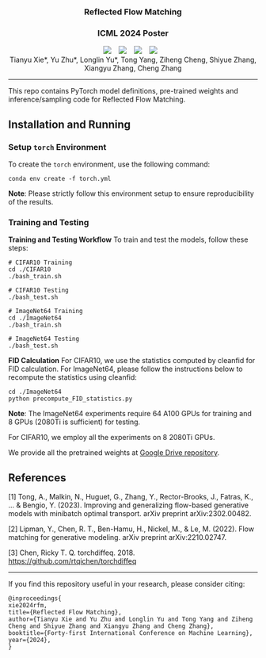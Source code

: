### <div align="center"> Reflected Flow Matching <div> 
### <div align="center"> ICML 2024 Poster <div> 

<div align="center">
  <a href="https://github.com/PixArt-alpha/PixArt-sigma/](https://github.com/tyuxie/RFM)"><img src="https://img.shields.io/static/v1?label=RFM Code&message=Github&color=blue&logo=github-pages"></a> &ensp;
  <a href="https://arxiv.org/abs/2405.16577"><img src="https://img.shields.io/static/v1?label=Paper&message=Arxiv&color=red&logo=arxiv"></a> &ensp;
  <a href="https://openreview.net/forum?id=Sf5KYznS2G"><img src="https://img.shields.io/static/v1?label=Paper&message=Openreview&color=red&logo=arxiv"></a> &ensp;
  <img src="https://img.shields.io/badge/License-MIT-yellow.svg"></a> &ensp;
</div>

<div align="center">
Tianyu Xie*, Yu Zhu*, Longlin Yu*, Tong Yang, Ziheng Cheng, Shiyue Zhang, Xiangyu Zhang, Cheng Zhang
</div>

---

This repo contains PyTorch model definitions, pre-trained weights and inference/sampling code for Reflected Flow Matching.


## Installation and Running

### Setup `torch` Environment

To create the `torch` environment, use the following command:

```
conda env create -f torch.yml
```

**Note**: Please strictly follow this environment setup to ensure reproducibility of the results.

### Training and Testing
**Training and Testing Workflow**
To train and test the models, follow these steps:

```
# CIFAR10 Training
cd ./CIFAR10
./bash_train.sh

# CIFAR10 Testing
./bash_test.sh

# ImageNet64 Training
cd ./ImageNet64
./bash_train.sh

# ImageNet64 Testing
./bash_test.sh
```

**FID Calculation**
For CIFAR10, we use the statistics computed by cleanfid for FID calculation.
For ImageNet64, please follow the instructions below to recompute the statistics using cleanfid:
```
cd ./ImageNet64
python precompute_FID_statistics.py
```

**Note**: The ImageNet64 experiments require 64 A100 GPUs for training and 8 GPUs (2080Ti is sufficient) for testing. 

For CIFAR10, we employ all the experiments on 8 2080Ti GPUs. 

We provide all the pretrained weights at [Google Drive repository](https://drive.google.com/drive/folders/12m2FJiA2Jg9mej3os_wSyh6QLm2JL02Q?usp=sharing).


## References
[1] Tong, A., Malkin, N., Huguet, G., Zhang, Y., Rector-Brooks, J., Fatras, K., ... & Bengio, Y. (2023). Improving and generalizing flow-based generative models with minibatch optimal transport. arXiv preprint arXiv:2302.00482.

[2] Lipman, Y., Chen, R. T., Ben-Hamu, H., Nickel, M., & Le, M. (2022). Flow matching for generative modeling. arXiv preprint arXiv:2210.02747.

[3] Chen, Ricky T. Q. torchdiffeq. 2018. https://github.com/rtqichen/torchdiffeq

---

If you find this repository useful in your research, please consider citing:

```
@inproceedings{
xie2024rfm,
title={Reflected Flow Matching},
author={Tianyu Xie and Yu Zhu and Longlin Yu and Tong Yang and Ziheng Cheng and Shiyue Zhang and Xiangyu Zhang and Cheng Zhang},
booktitle={Forty-first International Conference on Machine Learning},
year={2024},
}
```